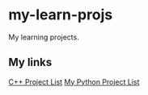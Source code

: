 # my-learn-projs
My learning projects.



## My links

[C++ Project List](https://hackr.io/blog/cpp-projects "Title")
[My Python Project List](https://realpython.com/intermediate-python-project-ideas/ "Intermediate")
